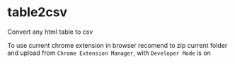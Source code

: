 # table2csv
Convert any html table to csv

To use current chrome extension in browser recomend to zip current folder and upload from `Chrome Extension Manager`, with `Developer Mode` is on
